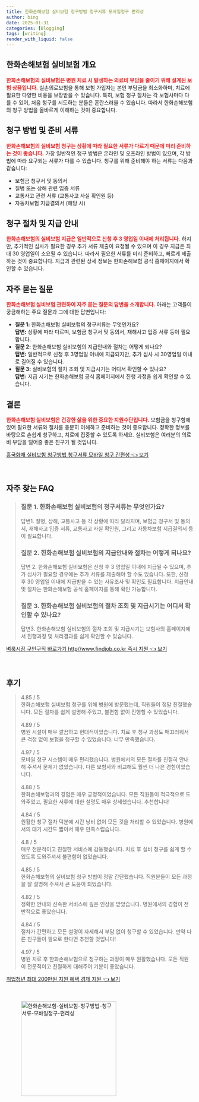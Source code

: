 ```yaml
---
title: 한화손해보험 실비보험 청구방법 청구서류 모바일청구 편리성
author: bing
date: 2025-01-31
categories: [Blogging]
tags: [writing]
render_with_liquid: false
---
```



<h2 id='한화손해보험 실비보험 개요'>한화손해보험 실비보험 개요</h2>

<p><b><span style="color: #ee2323;">한화손해보험의 실비보험은 병원 치료 시 발생하는 의료비 부담을 줄이기 위해 설계된 보험 상품입니다.</span></b> 실손의료보험을 통해 보험 가입자는 본인 부담금을 최소화하며, 치료에 필요한 다양한 비용을 보장받을 수 있습니다. 특히, 보험 청구 절차는 각 보험사마다 다를 수 있어, 처음 청구를 시도하는 분들은 혼란스러울 수 있습니다. 따라서 한화손해보험의 청구 방법을 올바르게 이해하는 것이 중요합니다.</p>

<h2 id='청구 방법 및 준비 서류'>청구 방법 및 준비 서류</h2>

<p><b><span style="color: #ee2323;">한화손해보험의 실비보험 청구는 상황에 따라 필요한 서류가 다르기 때문에 미리 준비하는 것이 좋습니다.</span></b> 가장 일반적인 청구 방법은 온라인 및 오프라인 방법이 있으며, 각 방법에 따라 요구되는 서류가 다를 수 있습니다. 청구를 위해 준비해야 하는 서류는 다음과 같습니다:</p>

<ul>
    <li>보험금 청구서 및 동의서</li>
    <li>질병 또는 상해 관련 입증 서류</li>
    <li>교통사고 관련 서류 (교통사고 사실 확인원 등)</li>
    <li>자동차보험 지급결의서 (해당 시)</li>
</ul>

<h2 id='청구 절차 및 지급 안내'>청구 절차 및 지급 안내</h2>

<p><b><span style="color: #ee2323;">한화손해보험의 실비보험 지급은 일반적으로 신청 후 3 영업일 이내에 처리됩니다.</span></b> 하지만, 추가적인 심사가 필요한 경우 추가 서류 제출이 요청될 수 있으며 이 경우 지급은 최대 30 영업일이 소요될 수 있습니다. 따라서 필요한 서류를 미리 준비하고, 빠르게 제출하는 것이 중요합니다. 지급과 관련된 상세 정보는 한화손해보험 공식 홈페이지에서 확인할 수 있습니다.</p>

<h2 id='자주 묻는 질문'>자주 묻는 질문</h2>

<p><b><span style="color: #ee2323;">한화손해보험 실비보험 관련하여 자주 묻는 질문의 답변을 소개합니다.</span></b> 아래는 고객들이 궁금해하는 주요 질문과 그에 대한 답변입니다:</p>

<ul>
    <li><b>질문 1:</b> 한화손해보험 실비보험의 청구서류는 무엇인가요?<br>
    <b>답변:</b> 상황에 따라 다르며, 보험금 청구서 및 동의서, 재해사고 입증 서류 등이 필요합니다.</li>
    <li><b>질문 2:</b> 한화손해보험 실비보험의 지급안내와 절차는 어떻게 되나요?<br>
    <b>답변:</b> 일반적으로 신청 후 3영업일 이내에 지급되지만, 추가 심사 시 30영업일 이내로 길어질 수 있습니다.</li>
    <li><b>질문 3:</b> 실비보험의 절차 조회 및 지급시기는 어디서 확인할 수 있나요?<br>
    <b>답변:</b> 지급 시기는 한화손해보험 공식 홈페이지에서 진행 과정을 쉽게 확인할 수 있습니다.</li>
</ul>

<h2 id='결론'>결론</h2>

<p><b><span style="color: #ee2323;">한화손해보험 실비보험은 건강한 삶을 위한 중요한 지원수단입니다.</span></b> 보험금을 청구함에 있어 필요한 서류와 절차를 충분히 이해하고 준비하는 것이 중요합니다. 정확한 정보를 바탕으로 손쉽게 청구하고, 치료에 집중할 수 있도록 하세요. 실비보험은 여러분의 의료비 부담을 덜어줄 좋은 친구가 될 것입니다.</p>


<p><a class="click-button" title="흥국화재 실비보험 청구방법 청구서류 모바일 청구 간편성" href="https://blackassets.github.io/posts/%ED%9D%A5%EA%B5%AD%ED%99%94%EC%9E%AC-%EC%8B%A4%EB%B9%84%EB%B3%B4%ED%97%98-%EC%B2%AD%EA%B5%AC%EB%B0%A9%EB%B2%95-%EC%B2%AD%EA%B5%AC%EC%84%9C%EB%A5%98-%EB%AA%A8%EB%B0%94%EC%9D%BC-%EC%B2%AD%EA%B5%AC-%EA%B0%84%ED%8E%B8%EC%84%B1/" rel="dofollow">흥국화재 실비보험 청구방법 청구서류 모바일 청구 간편성 👈 보기</a></p><br>
<h2 id='자주_찾는_FAQ'>자주 찾는 FAQ</h2>
<div itemscope="" itemtype="https://schema.org/FAQPage"> 
<blockquote> 
<div itemscope="" itemprop="mainEntity" itemtype="https://schema.org/Question"> 
<h3 itemprop="name">질문 1. 한화손해보험 실비보험의 청구서류는 무엇인가요?</h3> 
<div itemscope="" itemprop="acceptedAnswer" itemtype="https://schema.org/Answer"> 
<span itemprop="text"> 
<p>답변1. 질병, 상해, 교통사고 등 각 상황에 따라 달라지며, 보험금 청구서 및 동의서, 재해사고 입증 서류, 교통사고 사실 확인원, 그리고 자동차보험 지급결의서 등이 필요합니다.</p> 
</span> 
</div> 
</div> 
<div itemscope="" itemprop="mainEntity" itemtype="https://schema.org/Question"> 
<h3 itemprop="name">질문 2. 한화손해보험 실비보험의 지급안내와 절차는 어떻게 되나요?</h3> 
<div itemscope="" itemprop="acceptedAnswer" itemtype="https://schema.org/Answer"> 
<span itemprop="text"> 
<p>답변 2. 한화손해보험 실비보험은 신청 후 3 영업일 이내에 지급될 수 있으며, 추가 심사가 필요할 경우에는 추가 서류를 제출해야 할 수도 있습니다. 또한, 신청 후 30 영업일 이내에 지급받을 수 있는 사유조사 및 확인도 필요합니다. 지급안내 및 절차는 한화손해보험 공식 홈페이지를 통해 확인 가능합니다.</p> 
</span> 
</div> 
</div> 
<div itemscope="" itemprop="mainEntity" itemtype="https://schema.org/Question"> 
<h3 itemprop="name">질문 3. 한화손해보험 실비보험의 절차 조회 및 지급시기는 어디서 확인할 수 있나요?</h3> 
<div itemscope="" itemprop="acceptedAnswer" itemtype="https://schema.org/Answer"> 
<span itemprop="text"> 
<p>답변3. 한화손해보험 실비보험의 절차 조회 및 지급시기는 보험사의 홈페이지에서 진행과정 및 처리결과를 쉽게 확인할 수 있습니다.</p> 
</span> 
</div> 
</div> 
</blockquote> 
</div>
<p><a class="click-button" title="벼룩시장 구인구직 바로가기 http//www.findjob.co.kr 즉시 지원" href="https://blackassets.github.io/posts/%EB%B2%BC%EB%A3%A9%EC%8B%9C%EC%9E%A5-%EA%B5%AC%EC%9D%B8%EA%B5%AC%EC%A7%81-%EB%B0%94%EB%A1%9C%EA%B0%80%EA%B8%B0-httpwww.findjob.co.kr-%EC%A6%89%EC%8B%9C-%EC%A7%80%EC%9B%90/" rel="dofollow">벼룩시장 구인구직 바로가기 http//www.findjob.co.kr 즉시 지원 👈 보기</a></p><br>
<h2 id='후기'>후기</h2>
<div itemscope itemtype="https://schema.org/Product">
  <blockquote>
  <div itemprop="review" itemscope itemtype="https://schema.org/Review">
      <div itemprop="reviewRating" itemscope itemtype="https://schema.org/Rating"> <span itemprop="ratingValue">4.85</span> / <span itemprop="bestRating">5</span> </div>
      <span itemprop="reviewBody">한화손해보험 실비보험 청구를 위해 병원에 방문했는데, 직원들이 정말 친절했습니다. 모든 절차를 쉽게 설명해 주었고, 불편함 없이 진행할 수 있었습니다.</span>
  </div>
  <br>
  <div itemprop="review" itemscope itemtype="https://schema.org/Review">
      <div itemprop="reviewRating" itemscope itemtype="https://schema.org/Rating"> <span itemprop="ratingValue">4.89</span> / <span itemprop="bestRating">5</span> </div>
      <span itemprop="reviewBody">병원 시설이 매우 깔끔하고 현대적이었습니다. 치료 후 청구 과정도 매끄러워서 큰 걱정 없이 보험을 청구할 수 있었습니다. 너무 만족했습니다.</span>
  </div>
  <br>
  <div itemprop="review" itemscope itemtype="https://schema.org/Review">
      <div itemprop="reviewRating" itemscope itemtype="https://schema.org/Rating"> <span itemprop="ratingValue">4.97</span> / <span itemprop="bestRating">5</span> </div>
      <span itemprop="reviewBody">모바일 청구 시스템이 매우 편리했습니다. 병원에서의 모든 절차를 친절히 안내해 주셔서 문제가 없었습니다. 다른 보험사와 비교해도 훨씬 더 나은 경험이었습니다.</span>
  </div>
  <br>
  <div itemprop="review" itemscope itemtype="https://schema.org/Review">
      <div itemprop="reviewRating" itemscope itemtype="https://schema.org/Rating"> <span itemprop="ratingValue">4.88</span> / <span itemprop="bestRating">5</span> </div>
      <span itemprop="reviewBody">한화손해보험과의 경험은 매우 긍정적이었습니다. 모든 직원들이 적극적으로 도와주었고, 필요한 서류에 대한 설명도 매우 상세했습니다. 추천합니다!</span>
  </div>
  <br>
  <div itemprop="review" itemscope itemtype="https://schema.org/Review">
      <div itemprop="reviewRating" itemscope itemtype="https://schema.org/Rating"> <span itemprop="ratingValue">4.84</span> / <span itemprop="bestRating">5</span> </div>
      <span itemprop="reviewBody">원활한 청구 절차 덕분에 시간 낭비 없이 모든 것을 처리할 수 있었습니다. 병원에서의 대기 시간도 짧아서 매우 만족스럽습니다.</span>
  </div>
  <br>
  <div itemprop="review" itemscope itemtype="https://schema.org/Review">
      <div itemprop="reviewRating" itemscope itemtype="https://schema.org/Rating"> <span itemprop="ratingValue">4.8</span> / <span itemprop="bestRating">5</span> </div>
      <span itemprop="reviewBody">매우 전문적이고 친절한 서비스에 감동했습니다. 치료 후 실비 청구를 쉽게 할 수 있도록 도와주셔서 불편함이 없었습니다.</span>
  </div>
  <br>
  <div itemprop="review" itemscope itemtype="https://schema.org/Review">
      <div itemprop="reviewRating" itemscope itemtype="https://schema.org/Rating"> <span itemprop="ratingValue">4.85</span> / <span itemprop="bestRating">5</span> </div>
      <span itemprop="reviewBody">한화손해보험의 실비보험 청구 방법이 정말 간단했습니다. 직원분들이 모든 과정을 잘 설명해 주셔서 큰 도움이 되었습니다.</span>
  </div>
  <br>
  <div itemprop="review" itemscope itemtype="https://schema.org/Review">
      <div itemprop="reviewRating" itemscope itemtype="https://schema.org/Rating"> <span itemprop="ratingValue">4.82</span> / <span itemprop="bestRating">5</span> </div>
      <span itemprop="reviewBody">정확한 안내와 신속한 서비스에 깊은 인상을 받았습니다. 병원에서의 경험이 전반적으로 좋았습니다.</span>
  </div>
  <br>
  <div itemprop="review" itemscope itemtype="https://schema.org/Review">
      <div itemprop="reviewRating" itemscope itemtype="https://schema.org/Rating"> <span itemprop="ratingValue">4.84</span> / <span itemprop="bestRating">5</span> </div>
      <span itemprop="reviewBody">절차가 간편하고 모든 설명이 자세해서 부담 없이 청구할 수 있었습니다. 만약 다른 친구들이 필요로 한다면 추천할 것입니다!</span>
  </div>
  <br>
  <div itemprop="review" itemscope itemtype="https://schema.org/Review">
      <div itemprop="reviewRating" itemscope itemtype="https://schema.org/Rating"> <span itemprop="ratingValue">4.97</span> / <span itemprop="bestRating">5</span> </div>
      <span itemprop="reviewBody">병원 치료 후 한화손해보험으로 청구하는 과정이 매우 원활했습니다. 모든 직원이 전문적이고 친절하게 대해주어 기분이 좋았습니다.</span>
  </div>
  </blockquote>
</div>
<p><a class="click-button" title="취업청년 최대 200만원 지원 혜택 경제 지원" href="https://blackassets.github.io/posts/%EC%B7%A8%EC%97%85%EC%B2%AD%EB%85%84-%EC%B5%9C%EB%8C%80-200%EB%A7%8C%EC%9B%90-%EC%A7%80%EC%9B%90-%ED%98%9C%ED%83%9D-%EA%B2%BD%EC%A0%9C-%EC%A7%80%EC%9B%90/" rel="dofollow">취업청년 최대 200만원 지원 혜택 경제 지원 👈 보기</a></p><br>
<figure class="image"><img src="https://blackassets.github.io/assets/img/thumbnail/한화손해보험-실비보험-청구방법-청구서류-모바일청구-편리성.webp" alt="한화손해보험-실비보험-청구방법-청구서류-모바일청구-편리성" width="256" height="256"></figure>